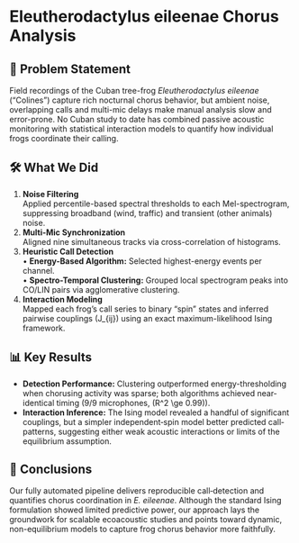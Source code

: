 # Eleutherodactylus eileenae Chorus Analysis

## 📖 Problem Statement  
Field recordings of the Cuban tree-frog _Eleutherodactylus eileenae_ (“Colines”) capture rich nocturnal chorus behavior, but ambient noise, overlapping calls and multi-mic delays make manual analysis slow and error-prone. No Cuban study to date has combined passive acoustic monitoring with statistical interaction models to quantify how individual frogs coordinate their calling.

## 🛠️ What We Did  
1. **Noise Filtering**  
   Applied percentile-based spectral thresholds to each Mel-spectrogram, suppressing broadband (wind, traffic) and transient (other animals) noise.  
2. **Multi-Mic Synchronization**  
   Aligned nine simultaneous tracks via cross-correlation of histograms.  
3. **Heuristic Call Detection**  
   • **Energy-Based Algorithm:** Selected highest-energy events per channel.  
   • **Spectro-Temporal Clustering:** Grouped local spectrogram peaks into CO/LIN pairs via agglomerative clustering.  
4. **Interaction Modeling**  
   Mapped each frog’s call series to binary “spin” states and inferred pairwise couplings \(J_{ij}\) using an exact maximum-likelihood Ising framework.

## 📊 Key Results  
- **Detection Performance:** Clustering outperformed energy-thresholding when chorusing activity was sparse; both algorithms achieved near-identical timing (9/9 microphones, \(R^2 \ge 0.99\)).  
- **Interaction Inference:** The Ising model revealed a handful of significant couplings, but a simpler independent‐spin model better predicted call‐patterns, suggesting either weak acoustic interactions or limits of the equilibrium assumption.

## 🏁 Conclusions  
Our fully automated pipeline delivers reproducible call‐detection and quantifies chorus coordination in _E. eileenae_. Although the standard Ising formulation showed limited predictive power, our approach lays the groundwork for scalable ecoacoustic studies and points toward dynamic, non-equilibrium models to capture frog chorus behavior more faithfully.

